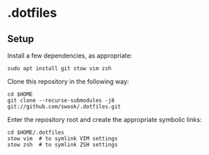 .dotfiles
=========

## Setup

Install a few dependencies, as appropriate:

    sudo apt install git stow vim zsh

Clone this repository in the following way:

    cd $HOME
    git clone --recurse-submodules -j8 git://github.com/swook/.dotfiles.git

Enter the repository root and create the appropriate symbolic links:

    cd $HOME/.dotfiles
    stow vim  # to symlink VIM settings
    stow zsh  # to symlink ZSH settings
